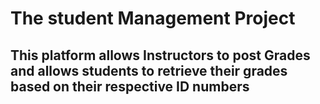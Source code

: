 # The student Management Project 

## This platform allows Instructors to post Grades and allows students to retrieve their grades based on their respective ID numbers








 

